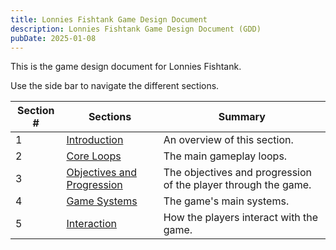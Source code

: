 ```yaml
---
title: Lonnies Fishtank Game Design Document
description: Lonnies Fishtank Game Design Document (GDD)
pubDate: 2025-01-08
---
```


This is the game design document for Lonnies Fishtank.

Use the side bar to navigate the different sections.

| Section # | Sections                                                         | Summary                                                        |
| --------- | ---------------------------------------------------------------- | -------------------------------------------------------------- |
| 1         | [Introduction](/lonnies-fishtank/gdd/1-introduction)             | An overview of this section.                                   |
| 2         | [Core Loops](/lonnies-fishtank/gdd/2-loops)                      | The main gameplay loops.                                       |
| 3         | [Objectives and Progression](/lonnies-fishtank/gdd/3-objectives) | The objectives and progression of the player through the game. |
| 4         | [Game Systems](/lonnies-fishtank/gdd/4-systems)                  | The game's main systems.                                       |
| 5         | [Interaction](/lonnies-fishtank/gdd/5-interactivity)             | How the players interact with the game.                        |
